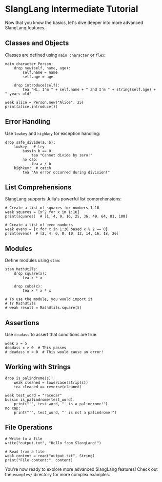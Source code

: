 # SlangLang Intermediate Tutorial

Now that you know the basics, let's dive deeper into more advanced SlangLang features.

## Classes and Objects

Classes are defined using `main character` or `flex`:

```
main character Person:
    drop new(self, name, age):
        self.name = name
        self.age = age
    
    drop introduce(self):
        tea "Hi, I'm " + self.name + " and I'm " + string(self.age) + " years old"

weak alice = Person.new("Alice", 25)
print(alice.introduce())
```

## Error Handling

Use `lowkey` and `highkey` for exception handling:

```
drop safe_divide(a, b):
    lowkey:  # try
        bussin b == 0:
            tea "Cannot divide by zero!"
        no cap:
            tea a / b
    highkey:  # catch
        tea "An error occurred during division!"
```

## List Comprehensions

SlangLang supports Julia's powerful list comprehensions:

```
# Create a list of squares for numbers 1-10
weak squares = [x^2 for x in 1:10]
print(squares)  # [1, 4, 9, 16, 25, 36, 49, 64, 81, 100]

# Create a list of even numbers
weak evens = [x for x in 1:20 based x % 2 == 0]
print(evens)  # [2, 4, 6, 8, 10, 12, 14, 16, 18, 20]
```

## Modules

Define modules using `stan`:

```
stan MathUtils:
    drop square(x):
        tea x * x

    drop cube(x):
        tea x * x * x

# To use the module, you would import it
# fr MathUtils
# weak result = MathUtils.square(5)
```

## Assertions

Use `deadass` to assert that conditions are true:

```
weak x = 5
deadass x > 0  # This passes
# deadass x < 0  # This would cause an error!
```

## Working with Strings

```
drop is_palindrome(s):
    weak cleaned = lowercase(strip(s))
    tea cleaned == reverse(cleaned)

weak test_word = "racecar"
bussin is_palindrome(test_word):
    print("'", test_word, "' is a palindrome!")
no cap:
    print("'", test_word, "' is not a palindrome!")
```

## File Operations

```
# Write to a file
write("output.txt", "Hello from SlangLang!")

# Read from a file
weak content = read("output.txt", String)
print("File content:", content)
```

You're now ready to explore more advanced SlangLang features! Check out the `examples/` directory for more complex examples.